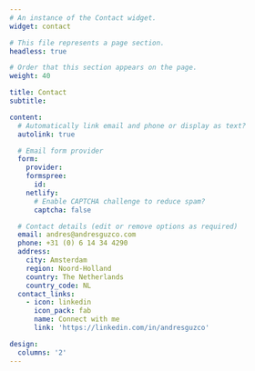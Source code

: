 ```yaml
---
# An instance of the Contact widget.
widget: contact

# This file represents a page section.
headless: true

# Order that this section appears on the page.
weight: 40

title: Contact
subtitle:

content:
  # Automatically link email and phone or display as text?
  autolink: true

  # Email form provider
  form:
    provider:
    formspree:
      id:
    netlify:
      # Enable CAPTCHA challenge to reduce spam?
      captcha: false

  # Contact details (edit or remove options as required)
  email: andres@andresguzco.com
  phone: +31 (0) 6 14 34 4290
  address:
    city: Amsterdam
    region: Noord-Holland
    country: The Netherlands
    country_code: NL
  contact_links:
    - icon: linkedin
      icon_pack: fab
      name: Connect with me
      link: 'https://linkedin.com/in/andresguzco'

design:
  columns: '2'
---
```

